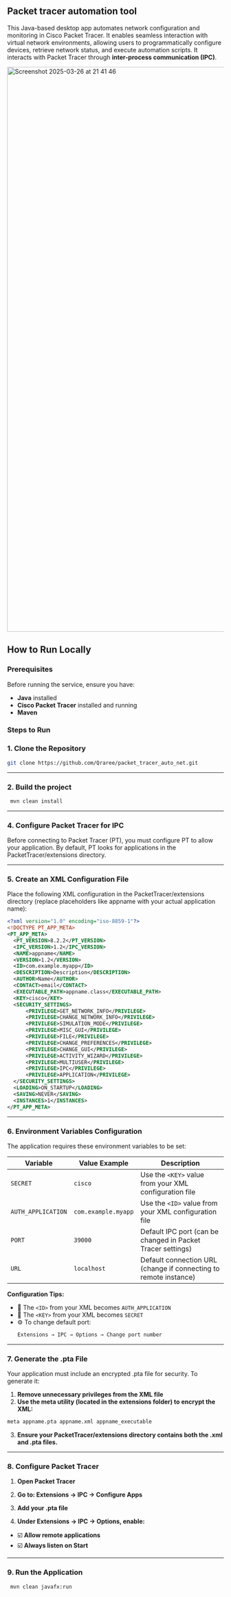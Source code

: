 ## Packet tracer automation tool

This Java-based desktop app automates network configuration and monitoring in Cisco Packet Tracer. It enables seamless interaction with virtual network environments, allowing users to programmatically configure devices, retrieve network status, and execute automation scripts. It interacts with Packet Tracer through **inter-process communication (IPC)**.

<img width="1313" alt="Screenshot 2025-03-26 at 21 41 46" src="https://github.com/user-attachments/assets/9e6189ba-c87b-4e8c-9b95-b23f49deb30d" />

## How to Run Locally  

### Prerequisites  
Before running the service, ensure you have:  
- **Java** installed  
- **Cisco Packet Tracer** installed and running
- **Maven** 

### Steps to Run  

### 1. **Clone the Repository**  
   ```bash
   git clone https://github.com/Qraree/packet_tracer_auto_net.git
   ```

---

### 2. **Build the project**
   ```bash
    mvn clean install
   ```

---

### 4. **Configure Packet Tracer for IPC**
   Before connecting to Packet Tracer (PT), you must configure PT to allow your application. By default, PT looks for applications in the PacketTracer/extensions directory.

   ---
   
### 5. **Create an XML Configuration File**
   Place the following XML configuration in the PacketTracer/extensions directory (replace placeholders like appname with your actual application name):
  ```xml
<?xml version="1.0" encoding="iso-8859-1"?>
<!DOCTYPE PT_APP_META>
<PT_APP_META>
    <PT_VERSION>8.2.2</PT_VERSION>
    <IPC_VERSION>1.2</IPC_VERSION>
    <NAME>appname</NAME>
    <VERSION>1.2</VERSION>
    <ID>com.example.myapp</ID>
    <DESCRIPTION>Description</DESCRIPTION>
    <AUTHOR>Name</AUTHOR>
    <CONTACT>email</CONTACT>
    <EXECUTABLE_PATH>appname.class</EXECUTABLE_PATH>
    <KEY>cisco</KEY>
    <SECURITY_SETTINGS>
        <PRIVILEGE>GET_NETWORK_INFO</PRIVILEGE>
        <PRIVILEGE>CHANGE_NETWORK_INFO</PRIVILEGE>
        <PRIVILEGE>SIMULATION_MODE</PRIVILEGE>
        <PRIVILEGE>MISC_GUI</PRIVILEGE>
        <PRIVILEGE>FILE</PRIVILEGE>
        <PRIVILEGE>CHANGE_PREFERENCES</PRIVILEGE>
        <PRIVILEGE>CHANGE_GUI</PRIVILEGE>
        <PRIVILEGE>ACTIVITY_WIZARD</PRIVILEGE>
        <PRIVILEGE>MULTIUSER</PRIVILEGE>
        <PRIVILEGE>IPC</PRIVILEGE>
        <PRIVILEGE>APPLICATION</PRIVILEGE>
    </SECURITY_SETTINGS>
    <LOADING>ON_STARTUP</LOADING>
    <SAVING>NEVER</SAVING>
    <INSTANCES>1</INSTANCES>
</PT_APP_META>
```
---

### 6. **Environment Variables Configuration** 

The application requires these environment variables to be set:

| Variable         | Value Example          | Description                                                                 |
|------------------|-----------------------|-----------------------------------------------------------------------------|
| `SECRET`         | `cisco`               | Use the `<KEY>` value from your XML configuration file                      |
| `AUTH_APPLICATION` | `com.example.myapp` | Use the `<ID>` value from your XML configuration file                      |
| `PORT`           | `39000`               | Default IPC port (can be changed in Packet Tracer settings)                 |
| `URL`            | `localhost`           | Default connection URL (change if connecting to remote instance)            |

**Configuration Tips:**
- 🔑 The `<ID>` from your XML becomes `AUTH_APPLICATION`
- 🔑 The `<KEY>` from your XML becomes `SECRET`
- ⚙️ To change default port:  
  ```bash
  Extensions → IPC → Options → Change port number

---

### 7. **Generate the .pta File**
Your application must include an encrypted <appname>.pta file for security. To generate it:
1. **Remove unnecessary privileges from the XML file**
2. **Use the meta utility (located in the extensions folder) to encrypt the XML:**
```bash
meta appname.pta appname.xml appname_executable
```
3. **Ensure your PacketTracer/extensions directory contains both the .xml and .pta files.**

  ---
  
### 8. **Configure Packet Tracer**  
1. **Open Packet Tracer**  

2. **Go to: Extensions → IPC → Configure Apps**

3. **Add your .pta file**

4. **Under Extensions → IPC → Options, enable:**
- ☑️ **Allow remote applications**  
- ☑️ **Always listen on Start**  

 ---

### 9. **Run the Application**
   ```bash
    mvn clean javafx:run
   ```


   

